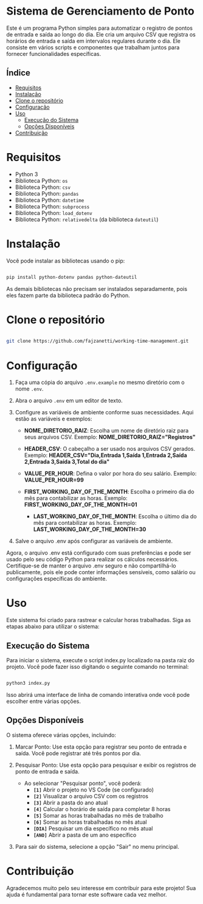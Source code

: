 # Sistema de Gerenciamento de Ponto

Este é um programa Python simples para automatizar o registro de pontos de entrada e saída ao longo do dia. Ele cria um arquivo CSV que registra os horários de entrada e saída em intervalos regulares durante o dia. Ele consiste em vários scripts e componentes que trabalham juntos para fornecer funcionalidades específicas.

## Índice

- [Requisitos](#requisitos)
- [Instalação](#instalação)
- [Clone o repositório](#clone-o-repositório)
- [Configuração](#configuração)
- [Uso](#uso)
  - [Execução do Sistema](#execução-do-sistema)
  - [Opções Disponíveis](#opções-disponíveis)
- [Contribuição](#contribuição)

# Requisitos

- Python 3
- Biblioteca Python: `os`
- Biblioteca Python: `csv`
- Biblioteca Python: `pandas`
- Biblioteca Python: `datetime`
- Biblioteca Python: `subprocess`
- Biblioteca Python: `load_dotenv`
- Biblioteca Python: `relativedelta` (da biblioteca `dateutil`)

# Instalação

Você pode instalar as bibliotecas usando o pip:

```bash

pip install python-dotenv pandas python-dateutil

```

As demais bibliotecas não precisam ser instalados separadamente, pois eles fazem parte da biblioteca padrão do Python.

# Clone o repositório

```bash

git clone https://github.com/fajzanetti/working-time-management.git

```

# Configuração

1. Faça uma cópia do arquivo `.env.example` no mesmo diretório com o nome `.env`.
2. Abra o arquivo `.env` em um editor de texto.

3. Configure as variáveis de ambiente conforme suas necessidades. Aqui estão as variáveis e exemplos:

   - **NOME_DIRETORIO_RAIZ**: Escolha um nome de diretório raiz para seus arquivos CSV. Exemplo: **NOME_DIRETORIO_RAIZ="Registros"**

   - **HEADER_CSV**: O cabeçalho a ser usado nos arquivos CSV gerados. Exemplo: **HEADER_CSV="Dia,Entrada 1,Saída 1,Entrada 2,Saída 2,Entrada 3,Saída 3,Total do dia"**

   - **VALUE_PER_HOUR**: Defina o valor por hora do seu salário. Exemplo: **VALUE_PER_HOUR=99**

   - **FIRST_WORKING_DAY_OF_THE_MONTH**: Escolha o primeiro dia do mês para contabilizar as horas. Exemplo: **FIRST_WORKING_DAY_OF_THE_MONTH=01**

     - **LAST_WORKING_DAY_OF_THE_MONTH**: Escolha o último dia do mês para contabilizar as horas. Exemplo: **LAST_WORKING_DAY_OF_THE_MONTH=30**

4. Salve o arquivo .env após configurar as variáveis de ambiente.

Agora, o arquivo .env está configurado com suas preferências e pode ser usado pelo seu código Python para realizar os cálculos necessários. Certifique-se de manter o arquivo .env seguro e não compartilhá-lo publicamente, pois ele pode conter informações sensíveis, como salário ou configurações específicas do ambiente.

# Uso

Este sistema foi criado para rastrear e calcular horas trabalhadas. Siga as etapas abaixo para utilizar o sistema:

## Execução do Sistema

Para iniciar o sistema, execute o script index.py localizado na pasta raiz do projeto. Você pode fazer isso digitando o seguinte comando no terminal:

```bash

python3 index.py

```

Isso abrirá uma interface de linha de comando interativa onde você pode escolher entre várias opções.

## Opções Disponíveis

O sistema oferece várias opções, incluindo:

1. Marcar Ponto: Use esta opção para registrar seu ponto de entrada e saída. Você pode registrar até três pontos por dia.

2. Pesquisar Ponto: Use esta opção para pesquisar e exibir os registros de ponto de entrada e saída.

   - Ao selecionar "Pesquisar ponto", você poderá:
     - **`[1]`** Abrir o projeto no VS Code (se configurado)
     - **`[2]`** Visualizar o arquivo CSV com os registros
     - **`[3]`** Abrir a pasta do ano atual
     - **`[4]`** Calcular o horário de saída para completar 8 horas
     - **`[5]`** Somar as horas trabalhadas no mês de trabalho
     - **`[6]`** Somar as horas trabalhadas no mês atual
     - **`[DIA]`** Pesquisar um dia específico no mês atual
     - **`[ANO]`** Abrir a pasta de um ano específico

3. Para sair do sistema, selecione a opção "Sair" no menu principal.

# Contribuição

Agradecemos muito pelo seu interesse em contribuir para este projeto! Sua ajuda é fundamental para tornar este software cada vez melhor.

